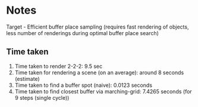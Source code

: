 # Notes 
Target - Efficient buffer place sampling (requires fast rendering of objects, less number of renderings during optimal buffer place search)

## Time taken
1. Time taken to render 2-2-2: 9.5 sec
2. Time taken for rendering a scene (on an average): around 8 seconds (estimate)
3. Time taken to find a buffer spot (naive): 0.0123 seconds
4. Time taken to find closest buffer via marching-grid: 7.4265 seconds (for 9 steps (single cycle))